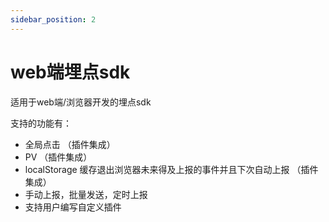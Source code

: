 ```yaml
---
sidebar_position: 2
---
```


# web端埋点sdk

适用于web端/浏览器开发的埋点sdk

支持的功能有：
  - 全局点击 （插件集成）
  - PV （插件集成）
  - localStorage 缓存退出浏览器未来得及上报的事件并且下次自动上报 （插件集成）
  - 手动上报，批量发送，定时上报
  - 支持用户编写自定义插件
